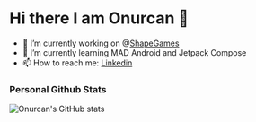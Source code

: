 # Hi there I am Onurcan 👋

- 🔭 I’m currently working on @[ShapeGames](https://www.shapegames.com/)
- 🌱 I’m currently learning MAD Android and Jetpack Compose
- 📫 How to reach me: [Linkedin](https://www.linkedin.com/in/onurcan-keskin-andev97/)

### Personal Github Stats
![Onurcan's GitHub stats](https://github-readme-stats.vercel.app/api?username=onurcan-keskin&show_icons=true&theme=radical)
